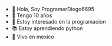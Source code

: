 - 👋 Hola, Soy ProgramerDiego6695
- 👦 Tengo 10 años 
- 👀 Estoy interesado en la programacion
- 📚 Estoy aprendiendo python
- 🚩 Vivo en mexico

<!---
ProgramerDiego6695/ProgramerDiego6695 is a ✨ special ✨ repository because its `README.md` (this file) appears on your GitHub profile.
You can click the Preview link to take a look at your changes.
--->
